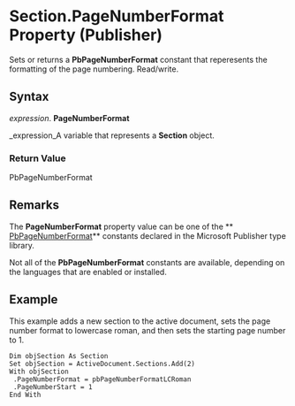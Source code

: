 
# Section.PageNumberFormat Property (Publisher)

Sets or returns a  **PbPageNumberFormat** constant that reperesents the formatting of the page numbering. Read/write.


## Syntax

 _expression_. **PageNumberFormat**

 _expression_A variable that represents a  **Section** object.


### Return Value

PbPageNumberFormat


## Remarks

The  **PageNumberFormat** property value can be one of the ** [PbPageNumberFormat](0c23a61f-4267-fb6e-7483-ef366fd0c772.md)** constants declared in the Microsoft Publisher type library.

Not all of the  **PbPageNumberFormat** constants are available, depending on the languages that are enabled or installed.


## Example

This example adds a new section to the active document, sets the page number format to lowercase roman, and then sets the starting page number to 1.


```
Dim objSection As Section 
Set objSection = ActiveDocument.Sections.Add(2) 
With objSection 
 .PageNumberFormat = pbPageNumberFormatLCRoman 
 .PageNumberStart = 1 
End With 

```

